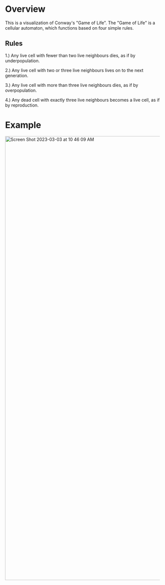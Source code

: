 # Overview

This is a visualization of Conway's "Game of Life".  The "Game of Life" is a cellular automaton, which functions based on four simple rules.

## Rules

1.) Any live cell with fewer than two live neighbours dies, as if by underpopulation.

2.) Any live cell with two or three live neighbours lives on to the next generation.

3.) Any live cell with more than three live neighbours dies, as if by overpopulation.

4.) Any dead cell with exactly three live neighbours becomes a live cell, as if by reproduction.

# Example 

<img width="1439" alt="Screen Shot 2023-03-03 at 10 46 09 AM" src="https://user-images.githubusercontent.com/92408910/222802160-efcf8168-4c8b-471d-af4f-b3270f0b5f00.png">
